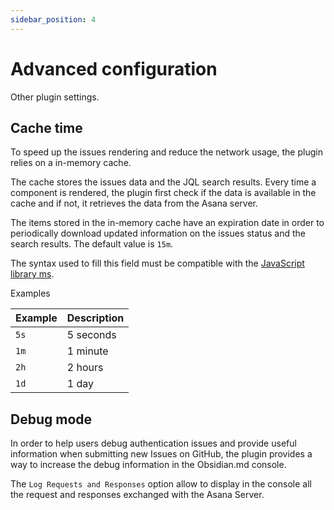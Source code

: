```yaml
---
sidebar_position: 4
---
```

# Advanced configuration
Other plugin settings.

## Cache time
To speed up the issues rendering and reduce the network usage, the plugin relies on a in-memory cache.

The cache stores the issues data and the JQL search results.
Every time a component is rendered, the plugin first check if the data is available in the cache and if not, it retrieves the data from the Asana server.

The items stored in the in-memory cache have an expiration date in order to periodically download updated information on the issues status and the search results. The default value is `15m`.

The syntax used to fill this field must be compatible with the [JavaScript library ms](https://github.com/vercel/ms#readme).

Examples

|Example|Description|
|-|-|
|`5s`|5 seconds|
|`1m`|1 minute|
|`2h`|2 hours|
|`1d`|1 day|

## Debug mode
In order to help users debug authentication issues and provide useful information when submitting new Issues on GitHub, the plugin provides a way to increase the debug information in the Obsidian.md console.

The `Log Requests and Responses` option allow to display in the console all the request and responses exchanged with the Asana Server.
